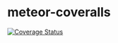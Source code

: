 # meteor-coveralls

[![Coverage Status](https://coveralls.io/repos/github/lizhoucheng/meteor-coveralls/badge.svg?branch=main)](https://coveralls.io/github/lizhoucheng/meteor-coveralls?branch=main)